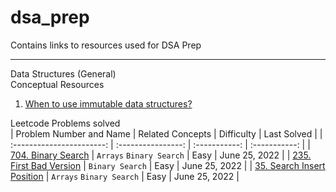 # dsa_prep
Contains links to resources used for DSA Prep

---

Data Structures (General) <br>
Conceptual Resources <br>
1. [When to use immutable data structures?](https://xiaoyunyang.github.io/post/when-to-use-immutable-data-structures/)

Leetcode Problems solved <br>
| Problem Number and Name | Related Concepts | Difficulty | Last Solved |
| :-----------------------: | :----------------: | :-----------: | :-----------: |
| [704. Binary Search](https://leetcode.com/problems/binary-search/) | `Arrays` `Binary Search` | Easy | June 25, 2022 |
| [235. First Bad Version](https://leetcode.com/problems/first-bad-version/) | `Binary Search` | Easy | June 25, 2022 |
| [35. Search Insert Position](https://leetcode.com/problems/search-insert-position/) | `Arrays` `Binary Search` | Easy | June 25, 2022 |

<!--

Arrays <br>
Practice Problems <br>
1. [Leetcode Problem 485 - Max Consecutive Ones](https://leetcode.com/problems/max-consecutive-ones/) <br>
2. [Leetcode Problem 977 - Squares of a Sorted Array](https://leetcode.com/problems/squares-of-a-sorted-array/)<br>
3. [Leetcode Problem 1089 - Duplicate Zeros](https://leetcode.com/problems/duplicate-zeros/)<br>
   [Best solution in Python3 for Problem 1089](https://leetcode.com/problems/duplicate-zeros/discuss/322576/Python-3-real-in-place-solution)<br>
4. [Leetcode Problem 88 - Merge Sorted Arrays](https://leetcode.com/problems/merge-sorted-array/)<br>
5. [Leetcode Proble 1346 - Check if N and its Double exist](https://leetcode.com/problems/check-if-n-and-its-double-exist/)<br>
6. [Leetcode Problem 941 - Valid Mountain Array](https://leetcode.com/problems/valid-mountain-array/)<br>
7. [Leetcode Problem 1299 - Replace Elements with Greatest Element on Right Side](https://leetcode.com/problems/replace-elements-with-greatest-element-on-right-side/)<br>
8. [Leetcode Problem 283 - Move Zeros](https://leetcode.com/problems/move-zeroes/)<br>
9. [Leetcode Problem 905 - Sort Array by Parity](https://leetcode.com/problems/sort-array-by-parity/)
10. [Leetcode Problem 1051 - Height Checker](https://leetcode.com/problems/height-checker/)<br>
11. [Leetcode Problem 414 - Third Maximum Number](https://leetcode.com/problems/third-maximum-number/)<br>
    [Solution without using sets](https://leetcode.com/problems/third-maximum-number/discuss/1461970/Simple-Python-O(n)-three-pointer-solution)<br>
12. [Leetcode Problem 448 - Find All Numbers Disappeared in an Array](https://leetcode.com/problems/find-all-numbers-disappeared-in-an-array/)<br>
    [Explanation of Solution for Problem 448](https://www.tutorialcup.com/leetcode-solutions/find-all-numbers-disappeared-in-an-array-leetcode-solution.htm)
14. [Leetcode Problem 724 - Find pivot index](https://leetcode.com/problems/find-pivot-index/)<br>
    [Similar Problem - Leetcode Problem 1991 - Find the Middle Index in Array](https://leetcode.com/problems/find-the-middle-index-in-array/)<br>
14. [Leetcode Problem 747 - Largest Number at least twice of others](https://leetcode.com/problems/largest-number-at-least-twice-of-others/)<br>
15. [Leetcode Problem 66 - Plus One](https://leetcode.com/problems/plus-one/)<br>
    [Solution without adding digits from last place](https://leetcode.com/problems/plus-one/discuss/438791/Recursive-Python-solution-(98.87-Speed-100-Memory))<br>
16. [Leetcode Problem 498 - Diagonal Traverse](https://leetcode.com/problems/diagonal-traverse/)<br>
17. [Leetcode Problem 54 - Spiral Matrix <b>(Medium)</b>](https://leetcode.com/problems/spiral-matrix/)<br>
18. [Leetcode Problem 118 - Pascal's Triangle <b>(Easy)</b>](https://leetcode.com/problems/pascals-triangle/)<br>
19. [Leetcode Problem 561 - Array Partition I <b>(Easy)</b>](https://leetcode.com/problems/array-partition-i/)<br>
20. [Leetcode Problem 167 - Two Sum II - Input Array is Sorted <b>(Easy)</b>](https://leetcode.com/problems/two-sum-ii-input-array-is-sorted/)<br>
21. [Leetcode Problem 27 - Remove Element <b>(Easy)</b>](https://leetcode.com/problems/remove-element/)<br>
22. [Leetcode Problem 14 - Longest Common Prefix <b>(Easy) (Seems harder than other easy problems)</b>](https://leetcode.com/problems/longest-common-prefix/)<br>
23. [Leetcode Problem 189 - Rotate Array <b>(Medium)</b>](https://leetcode.com/problems/rotate-array/)<br>
24. [Leetcode Problem 16 - 3Sum Closest <b>(Medium)</b>](https://leetcode.com/problems/3sum-closest/)<br>
    <b>Related questions - 3Sum, 3Sum Smaller</b><br>
25. [Leetcode Problem 56 - Merge Intervals <b>(Medium)</b>](https://leetcode.com/problems/merge-intervals/)<br>
26. [Leetcode Problem 79 - Word Search <b>(Medium)</b>](https://leetcode.com/problems/word-search/)</br>
27. 

Strings <br>
Practice Problems <br>
1. [Leetcode Problem 696 - Count Binary Substrings](https://leetcode.com/problems/count-binary-substrings/)<br>
   [Best explanation for Problem 696](https://leetcode.com/problems/count-binary-substrings/discuss/1172569/Short-and-Easy-w-Explanation-and-Comments-or-Keeping-Consecutive-0s-and-1s-Count-or-Beats-100)<br>
2. [Leetcode Problem 67 - Add Binary <b>(Easy)</b>](https://leetcode.com/problems/add-binary/)<br>
    [Video Explanation for simple summation using bitwise operators](https://www.youtube.com/watch?v=qq64FrA2UXQ)<br>
3. [Leetcode Problem 28 - Implement strStr() <b>(Easy)</b>](https://leetcode.com/problems/implement-strstr/)<br>
4. [Leetcode Problem 344 - Reverse String <b>(Easy)</b>](https://leetcode.com/problems/reverse-string/)<br>
5. [Leetcode Problem 151 - Reverse Words in a String <b>(Medium)</b>](https://leetcode.com/problems/reverse-words-in-a-string/)<br>
   [Solution without using in-built functions like trim, reverse etc.](https://leetcode.com/problems/reverse-words-in-a-string/discuss/1618323/Clean-Python-O(n)-solution-without-using-split-join-strip-slice-etc)<br>

Recursion <br>
Practice Problems <br>
1. [Leetcode Problem 509 - Fibonacci Number <b>(Easy) (Solved using Memoisation)</b>](https://leetcode.com/problems/fibonacci-number/)<br>
2. [Leetcode Problem 70 - Climbing Stairs <b>(Easy) (Same concept as Fibonacci, so same solutions can be used)</b>](https://leetcode.com/problems/climbing-stairs/)<br>
3. [Leetcode Problem 206 - Reverse Linked List <b>(Easy) (Also a problem for Linked Lists)</b>](https://leetcode.com/problems/reverse-linked-list/)</br>
4. [Leetcode Problem - Pascal's Triangle II <b>(Easy)</b>](https://leetcode.com/problems/pascals-triangle-ii/)<br>
5. 

Linked Lists <br>
Practice Problems <br>
1. [Leetcode Problem 707 - Design Linked List <b>(Medium) (Can be designed as singly-linked or doubly-linked)</b>](https://leetcode.com/problems/design-linked-list/)<br>
2. [Leetcode Problem 141 - Linked List Cycle <b>(Easy) (Read Floyd's Slow and Fast Pointer Approach)</b>](https://leetcode.com/problems/linked-list-cycle/)<br>
3. [Leetcode Problem 142 - Linked List Cycle II <b>(Medium) (Read Floyd's Slow and Fast Pointer Approach)</b>](https://leetcode.com/problems/linked-list-cycle-ii/)<br>
4. [Leetcode Problem 160 - Intersection of Linked Lists <b>(Easy)</b>](https://leetcode.com/problems/intersection-of-two-linked-lists/)<br>
   [Another way to solve Problem - Concatenate list A and list B, if there's an intersection, there's a loop](https://leetcode.com/problems/intersection-of-two-linked-lists/discuss/49798/Concise-python-code-with-comments)<br>
5. [Leetcode Problem 19 - Remove Nth Node from End of List <b>(Medium)</b>](https://leetcode.com/problems/remove-nth-node-from-end-of-list/)<br>


HashMaps <br>
Practice Problems <br>
1. [Leetcode Problem 205 - Isomorphic String <b>(Easy)</b>](https://leetcode.com/problems/isomorphic-strings/)<br>
   [Check out more variations of the problem here!](https://leetcode.com/problems/isomorphic-strings/discuss/57941/Python-different-solutions-(dictionary-etc))<br>
2. [Leetcode Problem 359 - Logger Rate Limiter <b>(Easy)</b>](https://leetcode.com/problems/logger-rate-limiter/) <br>
   [Different Approaches for Memory Optimization discussed here](https://leetcode.com/problems/logger-rate-limiter/discuss/391558/Review-of-four-different-solutions%3A-HashMap-Two-Sets-Queue-with-Set-Radix-buckets-(Java-centric)) <br>
3. [Leetcode Problem 49 - Group Anagrams <b>(Medium)</b>](https://leetcode.com/problems/group-anagrams/)<br>
4. [Leetcode Problem 249 - Group Shifted String <b>(Medium)</b>](https://leetcode.com/problems/group-shifted-strings/)<br>
5. [Leetcode Problem 36 - Valid Sudoku <b>(Medium)</b>](https://leetcode.com/problems/valid-sudoku/)<br>
   [To know more about bit manipulation](https://leetcode.com/problems/sum-of-two-integers/discuss/84278/A-summary%3A-how-to-use-bit-manipulation-to-solve-problems-easily-and-efficiently)<br>
6. [Leetcode Problem 771 - Jewels and Stones <b>(Medium)</b>](https://leetcode.com/problems/jewels-and-stones/)<br>
   Can be solved simply with arrays also<br>

Binary Search <br>
Practice Problems <br>
1. [Leetcode Problem 69 - Sqrt(x) <b>(Easy)</b>](https://leetcode.com/problems/sqrtx/)<br>
2. [Leetcode Problem 374 - Guess Number Higher or Lower <b>(Easy)</b>](https://leetcode.com/problems/guess-number-higher-or-lower/)<br>
3. [Leetcode Problem 33 - Search in Rotated Sorted Array <b>(Medium)</b>](https://leetcode.com/problems/search-in-rotated-sorted-array/)<br>
4. [Leetcode Problem 278 - First Bad Version <b>(Medium)</b>](https://leetcode.com/problems/first-bad-version/)<br>
5. [Leetcode Problem 162 - Find Peak Element <b>(Medium)</b>](https://leetcode.com/problems/find-peak-element/)<br>
6. [Leetcode Problem 153 - Find Minimum in Rotated Sorted Array <b>(Medium)</b>](https://leetcode.com/problems/find-minimum-in-rotated-sorted-array/)<br>
7. 

Dynamic Programming
Conceptual Resources <br>

Practice Problems <br>
1. [Leetcode Problem 1770 - Maximum Score from Performing Multiplication Operations](https://leetcode.com/problems/maximum-score-from-performing-multiplication-operations/) 

--->
